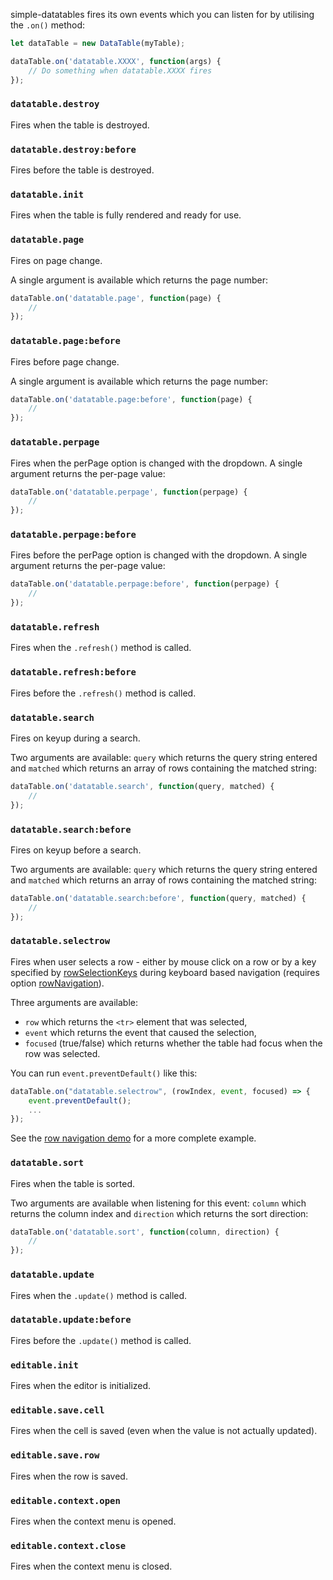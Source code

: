 simple-datatables fires its own events which you can listen for by utilising the `.on()` method:

```javascript
let dataTable = new DataTable(myTable);

dataTable.on('datatable.XXXX', function(args) {
	// Do something when datatable.XXXX fires
});
```

### `datatable.destroy`
Fires when the table is destroyed.

### `datatable.destroy:before`
Fires before the table is destroyed.

### `datatable.init`
Fires when the table is fully rendered and ready for use.

### `datatable.page`
Fires on page change.

A single argument is available which returns the page number:

```javascript
dataTable.on('datatable.page', function(page) {
    //
});
```

### `datatable.page:before`
Fires before page change.

A single argument is available which returns the page number:

```javascript
dataTable.on('datatable.page:before', function(page) {
    //
});
```

### `datatable.perpage`
Fires when the perPage option is changed with the dropdown. A single argument returns the per-page value:

```javascript
dataTable.on('datatable.perpage', function(perpage) {
    //
});
```

### `datatable.perpage:before`
Fires before the perPage option is changed with the dropdown. A single argument returns the per-page value:

```javascript
dataTable.on('datatable.perpage:before', function(perpage) {
    //
});
```

### `datatable.refresh`
Fires when the `.refresh()` method is called.

### `datatable.refresh:before`
Fires before the `.refresh()` method is called.

### `datatable.search`
Fires on keyup during a search.

Two arguments are available: `query` which returns the query string entered and `matched` which returns an array of
rows containing the matched string:

```javascript
dataTable.on('datatable.search', function(query, matched) {
    //
});
```

### `datatable.search:before`
Fires on keyup before a search.

Two arguments are available: `query` which returns the query string entered and `matched` which returns an array of rows containing the matched string:

```javascript
dataTable.on('datatable.search:before', function(query, matched) {
    //
});
```

### `datatable.selectrow`
Fires when user selects a row - either by mouse click on a row or by a key specified by [rowSelectionKeys](rowSelectionKeys) during keyboard based navigation (requires option
[rowNavigation](rowNavigation)).

Three arguments are available:

 * `row` which returns the `<tr>` element that was selected,
 * `event` which returns the event that caused the selection,
 * `focused` (true/false) which returns whether the table had focus when the row was selected.


 You can run `event.preventDefault()` like this:

```javascript
dataTable.on("datatable.selectrow", (rowIndex, event, focused) => {
    event.preventDefault();
    ...
});
```

See the [row navigation demo](../demos/14-row-navigation/index.html) for a more complete example.

### `datatable.sort`
Fires when the table is sorted.

Two arguments are available when listening for this event: `column` which returns the column index and `direction` which returns the sort direction:

```javascript
dataTable.on('datatable.sort', function(column, direction) {
    //
});
```

### `datatable.update`
Fires when the `.update()` method is called.

### `datatable.update:before`
Fires before the `.update()` method is called.

### `editable.init`
Fires when the editor is initialized.

### `editable.save.cell`
Fires when the cell is saved (even when the value is not actually updated).

### `editable.save.row`
Fires when the row is saved.

### `editable.context.open`
Fires when the context menu is opened.

### `editable.context.close`
Fires when the context menu is closed.
